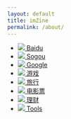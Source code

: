 ```yaml
---
layout: default
title: imZine
permalink: /about/
---
```


<ul class="listico">
            <li>
                <a href="http://www.baidu.com" class="ico1">
                    <img id="img1" src="/image/baidu.png" />
                    Baidu
                </a>
            </li>
            <li>
                <a href="http://www.sogou.com" class="ico2">
                    <img id="img2" src="${IMAGE}" />
                    Sogou
                </a>
            </li>
            <li>
                <a href="http://www.google.com" class="ico3">
                    <img id="img3" src="${IMAGE}" />
                    Google
                </a>
            </li>
            <li>
                <a href="#"  class="ico4">
                    <img id="img4" src="${IMAGE}" />
                    游戏
                </a>
            </li>
            <li>
                <a href="#"  class="ico5">
                    <img id="img5" src="${IMAGE}" />
                    旅行
                </a>
            </li>
            <li>
                <a href="#"  class="ico6">
                    <img id="img6" src="${IMAGE}" />
                    电影票
                </a>
            </li>
            <li>
                <a href="#"  class="ico7">
                    <img id="img7" src="${IMAGE}" />
                    理财
                </a>
            </li>
            <li>
                <a href="https://mumubrowser.com/store/" class="ico8">
                    <img id="img8" src="${IMAGE}" />
                    Tools</a>
            </li>
        </ul>
